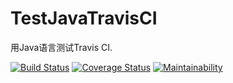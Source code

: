# TestJavaTravisCI
用Java语言测试Travis CI.

[![Build Status](https://www.travis-ci.org/ixueaedu/TestJavaTravisCI.svg?branch=master)](https://www.travis-ci.org/ixueaedu/TestJavaTravisCI) [![Coverage Status](https://coveralls.io/repos/github/ixueaedu/TestJavaTravisCI/badge.svg?branch=master)](https://coveralls.io/github/ixueaedu/TestJavaTravisCI?branch=master) [![Maintainability](https://api.codeclimate.com/v1/badges/3b7eb435480d16c9a425/maintainability)](https://codeclimate.com/github/ixueaedu/TestJavaTravisCI/maintainability)
